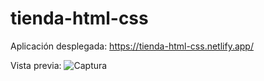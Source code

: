 # tienda-html-css

Aplicación desplegada:
https://tienda-html-css.netlify.app/

Vista previa:
![Captura](https://user-images.githubusercontent.com/55484655/131577822-62be031b-c74e-4a50-aa58-8918d62a9666.PNG)
